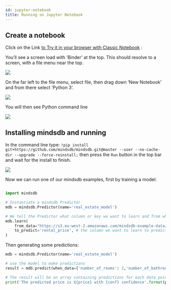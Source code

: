 ```yaml
---
id: jupyter-notebook
title: Running on Jupyter Notebook
---
```


## Create a notebook

Click on the Link [to Try it in your browser with Classic Notebook](https://mybinder.org/v2/gh/ipython/ipython-in-depth/master?filepath=binder/Index.ipynb) : 

You’ll see a screen load with ‘Binder’ at the top.  This should resolve to a screen, with a file menu near the top.

![](https://imgur.com/sYV91pv)

On the far left to the file menu, select file, then drag down ‘New Notebook’ and from there select ‘Python 3’.

![](https://imgur.com/7m7huHY)

You will then see Python command line

![](https://imgur.com/kl9kdv0)

## Installing mindsdb and running

In the command line type: `!pip install git+https://github.com/mindsdb/mindsdb.git@master --user --no-cache-dir --upgrade --force-reinstall;` then press the `Run` button in the top bar and wait for the install to finish.

![](https://imgur.com/MNkPyy3)

Now we can run one of our mindsdb examples, first by training a model:

```python

import mindsdb

# Instantiate a mindsdb Predictor
mdb = mindsdb.Predictor(name='real_estate_model')

# We tell the Predictor what column or key we want to learn and from what data
mdb.learn(
    from_data="https://s3.eu-west-2.amazonaws.com/mindsdb-example-data/home_rentals.csv", # the path to the file where we can learn from, (note: can be url)
    to_predict='rental_price', # the column we want to learn to predict given all the data in the file
)

```

Then generating some predictions:

```python
mdb = mindsdb.Predictor(name='real_estate_model')

# use the model to make predictions
result = mdb.predict(when_data={'number_of_rooms': 2,'number_of_bathrooms':1, 'sqft': 1190})

# The result will be an array containing predictions for each data point (in this case only one), a confidence for said prediction and a few other extra informations
print('The predicted price is ${price} with {conf} confidence'.format(price=result[0]['rental_price'], conf=result[0]['rental_price_confidence']))
```
